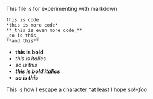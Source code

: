This file is for experimenting with markdown

```
this is code
*this is more code*
**_this is even more code_**
_so is this_
**and this**
```

* **this is bold**
* _this is italics_
* *so is this*
* **_this is bold italics_**
* _**so is this**_

This is how I escape a character \*at least I hope so!\**foo*
